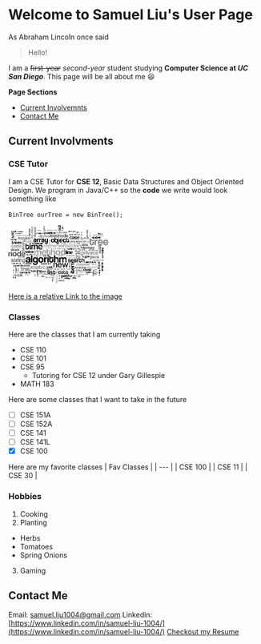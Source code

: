 # Welcome to Samuel Liu's User Page

As Abraham Lincoln once said
> Hello!

I am a ~~first-year~~ *second-year* student studying **Computer Science at _UC San Diego_**. This page will be all about me :smiley:

**Page Sections**
- [Current Involvemnts](https://github.com/samliu000/CSE-110-Lab-1/blob/gh-pages/index.md#current-involvments)
- [Contact Me](https://github.com/samliu000/CSE-110-Lab-1/blob/gh-pages/index.md#contact-me)

## Current Involvments

### CSE Tutor
I am a CSE Tutor for **CSE 12**, Basic Data Structures 
and Object Oriented Design. 
We program in Java/C++ so the **code** we write would look something like

`BinTree ourTree = new BinTree();`

![Data Structures](./DSImage.png)

[Here is a relative Link to the image](./DSImage.png)

### Classes
Here are the classes that I am currently taking
- CSE 110
- CSE 101
- CSE 95
  - Tutoring for CSE 12 under Gary Gillespie
- MATH 183

Here are some classes that I want to take in the future
- [ ] CSE 151A
- [ ] CSE 152A
- [ ] CSE 141
- [ ] CSE 141L
- [x] CSE 100

Here are my favorite classes
| Fav Classes | 
| --- | 
| CSE 100 |
| CSE 11 |
| CSE 30 |

### Hobbies
1. Cooking
2. Planting
  - Herbs
  - Tomatoes
  - Spring Onions
3. Gaming

## Contact Me
Email: samuel.liu1004@gmail.com
Linkedin: [https://www.linkedin.com/in/samuel-liu-1004/](https://www.linkedin.com/in/samuel-liu-1004/)
[Checkout my Resume](https://drive.google.com/file/d/1LiFEOE6UpPLI0XWSsHU4Pg6fPoiXXSgM/view?usp=sharing)
